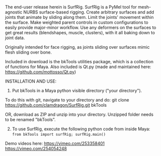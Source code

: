 The end-user release herein is SurfRig. SurfRig is a PyMel tool for mesh-agnostic NURBS surface-based rigging. Create arbitrary surfaces and add joints that animate by sliding along them. Limit the joints' movement within the surface. Make weighted parent controls in custom configurations to easily provide major-minor workflow. Use any deformers on the surfaces to get great results (blendshapes, muscle, clusters), with it all baking down to joint data.

Originally intended for face rigging, as joints sliding over surfaces mimic flesh sliding over bone.

Included in download is the bkTools utilities package, which is a collection of functions for Maya.
Also included is Qt.py (made and maintained here: https://github.com/mottosso/Qt.py)

INSTALLATION AND USE:
1) Put bkTools in a Maya python visible directory ("your directory").

To do this with git, navigate to your directory and do:
git clone https://github.com/clamdragon/SurfRig.git bkTools

OR, download as ZIP and unzip into your directory. Unzipped folder needs to be renamed "bkTools".

2) To use SurfRig, execute the following python code from inside Maya:
`from bkTools import surfRig; surfRig.main()`

Demo videos here:
https://vimeo.com/253358401
https://vimeo.com/254054248
